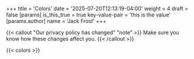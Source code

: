 +++
title = 'Colors'
date = '2025-07-20T12:13:19-04:00'
weight = 4
draft = false
[params]
  is_this_true = true
  key-value-pair = 'this is the value'
  [params.author]
    name = 'Jack Frost'
+++


<!-- {{< hugo-vals >}} -->

<!-- {{< page-methods >}} -->

<!-- ## Resource methods -->

<!-- {{< resource >}} -->

{{< callout "Our privacy policy has changed" "note" >}}
Make sure you know how these changes affect you.
{{< /callout >}}

{{< colors >}}